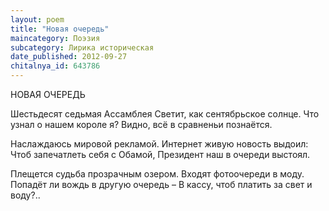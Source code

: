 ```yaml
---
layout: poem
title: "Новая очередь"
maincategory: Поэзия
subcategory: Лирика историческая
date_published: 2012-09-27
chitalnya_id: 643786
---
```




НОВАЯ ОЧЕРЕДЬ

Шестьдесят седьмая Ассамблея
Светит, как сентябрьское солнце.
Что узнал о нашем короле я?
Видно, всё в сравненьи познаётся.

Наслаждаюсь мировой рекламой.
Интернет живую новость выдоил:
Чтоб запечатлеть себя с Обамой,
Президент наш в очереди выстоял.

Плещется судьба прозрачным озером.
Входят фотоочереди в моду.
Попадёт ли вождь в другую очередь –
В кассу, чтоб платить за свет и воду?..







